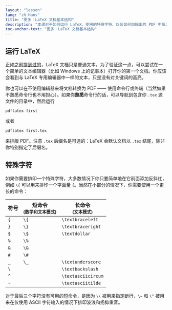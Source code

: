 ```yaml
---
layout: "lesson"
lang: "zh-Hans"
title: "更多：LaTeX 文档基本结构"
description: "本课对于如何运行 LaTeX、使用的特殊字符、以及如何向输出的 PDF 中插入特殊字符提供了更多的细节。"
toc-anchor-text: "更多：LaTeX 文档基本结构"
---
```


## 运行 LaTeX

正如[之前提到过的](lesson-02)，LaTeX 文档只是普通文本。为了验证这一点，可以尝试在一个简单的文本编辑器（比如 Windows 上的记事本）打开你的第一个文档。你应该会看到与 LaTeX 专用编辑器中一样的文本，只是没有对关键词的高亮。

你也可以在不使用编辑器来将文档转换为 PDF —— 使用命令行或终端（当然如果不熟悉命令行也不用担心）。如果你**熟悉**命令行的话，可以导航到包含你 `.tex` 源文件的目录中，然后运行

`pdflatex first`

或者

`pdflatex first.tex`

来排版 PDF。注意 `.tex` 后缀名是可选的：LaTeX 会默认文档以 `.tex` 结尾，除非你特别指定了后缀名。

## 特殊字符

如果你需要排印一个特殊字符，大多数情况下你只要简单地在它前面添加反斜杠，例如 `\{` 可以用来排印一个字面量 `{`。当然在小部分的情况下，你需要使用一个更长的命令：

| 符号 | 短命令 <br><small>(数学和文本模式)</small> | 长命令 <br><small>(文本模式)</small> |
| --- | --- | --- |
| `{`    | `\{`          | `\textbraceleft`  |
| `}`    | `\}`          | `\textbraceright` |
| `$`    | `\$`          | `\textdollar`     |
| `%`    | `\%`          |                   |
| `&`    | `\&`          |                   |
| `#`    | `\#`          |                   |
| `_`    | `\_`          | `\textunderscore` |
| ``\``  |               | `\textbackslash`  |
| `^`    |               | `\textasciicircum`|
| `~`    |               | `\textasciitilde` |

对于最后三个字符没有可用的短命令，是因为 `\\` 被用来指定断行，`\~` 和 `\^` 被用来在仅使用 ASCII 字符输入的情况下排印波浪和扬抑重音。